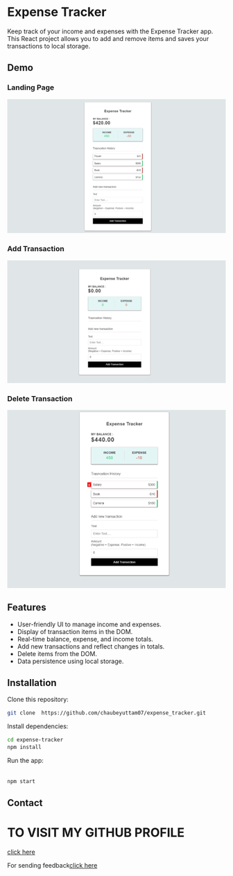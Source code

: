 # Expense Tracker

Keep track of your income and expenses with the Expense Tracker app. This React project allows you to add and remove items and saves your transactions to local storage.

## Demo

 ### Landing Page
 
 
<img src="expense-tracker/img/01.png" width="800" >

### Add Transaction

<img src="expense-tracker/img/02.png" width="800" >


### Delete Transaction

<img src="expense-tracker/img/03.png" width="800" >




## Features

- User-friendly UI to manage income and expenses.
- Display of transaction items in the DOM.
- Real-time balance, expense, and income totals.
- Add new transactions and reflect changes in totals.
- Delete items from the DOM.
- Data persistence using local storage.

## Installation

Clone this repository:

```bash
git clone  https://github.com/chaubeyuttam07/expense_tracker.git
```

Install dependencies:

```bash
cd expense-tracker
npm install
```

Run the app:

```bash

npm start
```

## Contact

<h1>TO VISIT MY GITHUB PROFILE</h1><a href="https://github.com/chaubeyuttam07">click here</a>
<p>For sending feedback<a href="mailto:chaubeyuttam2003@gmail.com">click here</a></p>


